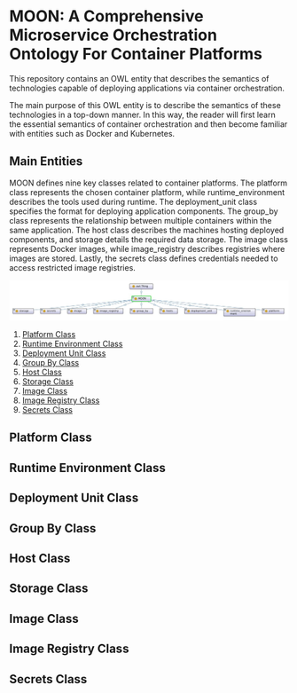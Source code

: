 # MOON: A Comprehensive Microservice Orchestration Ontology For Container Platforms

This repository contains an OWL entity that describes the semantics of technologies capable of deploying applications via container orchestration.

The main purpose of this OWL entity is to describe the semantics of these technologies in a top-down manner. In this way, the reader will first learn the essential semantics of container orchestration and then become familiar with entities such as Docker and Kubernetes.


## Main Entities
MOON defines nine key classes related to container platforms. The platform class represents the chosen container platform, while runtime_environment describes the tools used during runtime. The deployment_unit class specifies the format for deploying application components. The group_by class represents the relationship between multiple containers within the same application. The host class describes the machines hosting deployed components, and storage details the required data storage. The image class represents Docker images, while image_registry describes registries where images are stored. Lastly, the secrets class defines credentials needed to access restricted image registries.

![Alt text](./main-entities.jpg)

1. [Platform Class](#platform-class)
2. [Runtime Environment Class](#runtime-environment-class)
3. [Deployment Unit Class](#deployment-unit-class)
4. [Group By Class](#group-by-class)
5. [Host Class](#host-class)
6. [Storage Class](#storage-class)
7. [Image Class](#image-class)
8. [Image Registry Class](#image-registry-class)
9. [Secrets Class](#secrets-class)

## Platform Class
## Runtime Environment Class
## Deployment Unit Class
## Group By Class
## Host Class
## Storage Class
## Image Class
## Image Registry Class
## Secrets Class